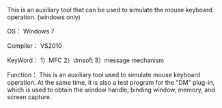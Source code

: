 This is an auxiliary tool that can be used to simulate the mouse keyboard operation. (windows only)

OS：
Windows 7

Compiler：
VS2010

KeyWord：
1）MFC
2）dmsoft
3）message mechanism

Function：
This is an auxiliary tool used to simulate mouse keyboard operation. 
At the same time, it is also a test program for the "DM" plug-in, 
which is used to obtain the window handle, binding window, memory, and screen capture.
